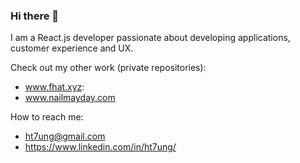 ### Hi there 👋

I am a React.js developer passionate about developing applications, customer experience and UX.

Check out my other work (private repositories):
  - www.fhat.xyz: 
  - www.nailmayday.com
 
 
How to reach me:
  - ht7ung@gmail.com
  - https://www.linkedin.com/in/ht7ung/

  

<!--
**HT7UNG/HT7UNG** is a ✨ _special_ ✨ repository because its `README.md` (this file) appears on your GitHub profile.

Here are some ideas to get you started:

- 🔭 I’m currently working on ...
- 🌱 I’m currently learning ...
- 👯 I’m looking to collaborate on ...
- 🤔 I’m looking for help with ...
- 💬 Ask me about ...
- 📫 How to reach me: ...
- 😄 Pronouns: ...
- ⚡ Fun fact: ...
-->
